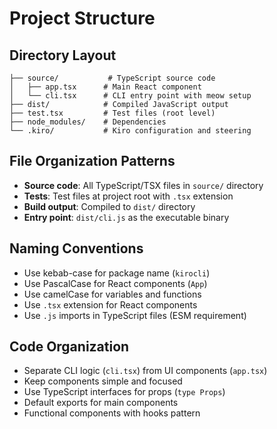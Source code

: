 # Project Structure

## Directory Layout
```
├── source/           # TypeScript source code
│   ├── app.tsx      # Main React component
│   └── cli.tsx      # CLI entry point with meow setup
├── dist/            # Compiled JavaScript output
├── test.tsx         # Test files (root level)
├── node_modules/    # Dependencies
└── .kiro/           # Kiro configuration and steering
```

## File Organization Patterns
- **Source code**: All TypeScript/TSX files in `source/` directory
- **Tests**: Test files at project root with `.tsx` extension
- **Build output**: Compiled to `dist/` directory
- **Entry point**: `dist/cli.js` as the executable binary

## Naming Conventions
- Use kebab-case for package name (`kirocli`)
- Use PascalCase for React components (`App`)
- Use camelCase for variables and functions
- Use `.tsx` extension for React components
- Use `.js` imports in TypeScript files (ESM requirement)

## Code Organization
- Separate CLI logic (`cli.tsx`) from UI components (`app.tsx`)
- Keep components simple and focused
- Use TypeScript interfaces for props (`type Props`)
- Default exports for main components
- Functional components with hooks pattern